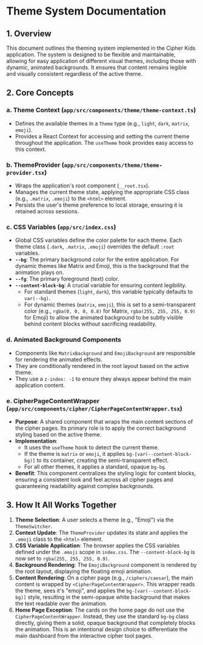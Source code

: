 # Theme System Documentation

## 1. Overview

This document outlines the theming system implemented in the Cipher Kids application. The system is designed to be flexible and maintainable, allowing for easy application of different visual themes, including those with dynamic, animated backgrounds. It ensures that content remains legible and visually consistent regardless of the active theme.

## 2. Core Concepts

### a. Theme Context (`app/src/components/theme/theme-context.ts`)
-   Defines the available themes in a `Theme` type (e.g., `light`, `dark`, `matrix`, `emoji`).
-   Provides a React Context for accessing and setting the current theme throughout the application. The `useTheme` hook provides easy access to this context.

### b. ThemeProvider (`app/src/components/theme/theme-provider.tsx`)
-   Wraps the application's root component (`__root.tsx`).
-   Manages the current theme state, applying the appropriate CSS class (e.g., `.matrix`, `.emoji`) to the `<html>` element.
-   Persists the user's theme preference to local storage, ensuring it is retained across sessions.

### c. CSS Variables (`app/src/index.css`)
-   Global CSS variables define the color palette for each theme. Each theme class (`.dark`, `.matrix`, `.emoji`) overrides the default `:root` variables.
-   **`--bg`**: The primary background color for the entire application. For dynamic themes like Matrix and Emoji, this is the background that the animation plays on.
-   **`--fg`**: The primary foreground (text) color.
-   **`--content-block-bg`**: A crucial variable for ensuring content legibility.
    -   For standard themes (`light`, `dark`), this variable typically defaults to `var(--bg)`.
    -   For dynamic themes (`matrix`, `emoji`), this is set to a semi-transparent color (e.g., `rgba(0, 0, 0, 0.8)` for Matrix, `rgba(255, 255, 255, 0.9)` for Emoji) to allow the animated background to be subtly visible behind content blocks without sacrificing readability.

### d. Animated Background Components
-   Components like `MatrixBackground` and `EmojiBackground` are responsible for rendering the animated effects.
-   They are conditionally rendered in the root layout based on the active theme.
-   They use a `z-index: -1` to ensure they always appear behind the main application content.

### e. CipherPageContentWrapper (`app/src/components/cipher/CipherPageContentWrapper.tsx`)
-   **Purpose**: A shared component that wraps the main content sections of the cipher pages. Its primary role is to apply the correct background styling based on the active theme.
-   **Implementation**:
    -   It uses the `useTheme` hook to detect the current theme.
    -   If the theme is `matrix` or `emoji`, it applies `bg-[var(--content-block-bg)]` to its container, creating the semi-transparent effect.
    -   For all other themes, it applies a standard, opaque `bg-bg`.
-   **Benefit**: This component centralizes the styling logic for content blocks, ensuring a consistent look and feel across all cipher pages and guaranteeing readability against complex backgrounds.

## 3. How It All Works Together

1.  **Theme Selection**: A user selects a theme (e.g., "Emoji") via the `ThemeSwitcher`.
2.  **Context Update**: The `ThemeProvider` updates its state and applies the `.emoji` class to the `<html>` element.
3.  **CSS Variable Application**: The browser applies the CSS variables defined under the `.emoji` scope in `index.css`. The `--content-block-bg` is now set to `rgba(255, 255, 255, 0.9)`.
4.  **Background Rendering**: The `EmojiBackground` component is rendered by the root layout, displaying the floating emoji animation.
5.  **Content Rendering**: On a cipher page (e.g., `/ciphers/caesar`), the main content is wrapped by `<CipherPageContentWrapper>`. This wrapper reads the theme, sees it's "emoji", and applies the `bg-[var(--content-block-bg)]` style, resulting in the semi-opaque white background that makes the text readable over the animation.
6.  **Home Page Exception**: The cards on the home page do not use the `CipherPageContentWrapper`. Instead, they use the standard `bg-bg` class directly, giving them a solid, opaque background that completely blocks the animation. This is an intentional design choice to differentiate the main dashboard from the interactive cipher tool pages.
